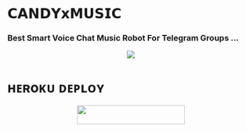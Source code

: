 # 𝗖𝗔𝗡𝗗𝗬𝘅𝗠𝗨𝗦𝗜𝗖

### Best Smart Voice Chat Music Robot For Telegram Groups ...


<p align="center"><a href="https://t.me/princessop"><img src="https://te.legra.ph/file/4d412495ab546f9062898.jpg"></a></p>


# ʜᴇʀoᴋᴜ ᴅᴇᴘʟᴏʏ
<p align="center"><a href="https://heroku.com/deploy?template=[https://github.com/princessop/CANDY-MUSIC](https://dashboard.heroku.com/new?template=https://github.com/hnyophai/broken-music)"> <img src="https://img.shields.io/badge/Deploy%20To%20Heroku-grey?style=for-the-badge&logo=heroku" width="220" height="38.45"/></a></p>




